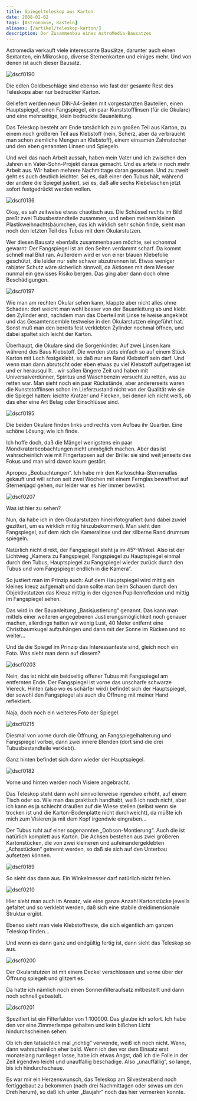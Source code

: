 ```yaml
---
title: Spiegelteleskop aus Karton
date: 2008-02-02
tags: [Astronomie, Basteln]
aliases: [/artikel/teleskop-karton/]
description: Der Zusammenbau eines AstroMedia-Bausatzes
---
```

Astromedia verkauft viele interessante Bausätze, darunter auch einen Sextanten, ein Mikroskop, diverse Sternenkarten und einiges mehr. Und von denen ist auch dieser Bausatz.

![dscf0190](dscf0190.jpg)

Die edlen Goldbeschläge sind ebenso wie fast der gesamte Rest des Teleskops aber nur bedruckter Karton.

Geliefert werden neun DIN-A4-Seiten mit vorgestanzten Bauteilen, einen Hauptspiegel, einen Fangspiegel, ein paar Kunststofflinsen (für die Okulare) und eine mehrseitige, klein bedruckte Bauanleitung.

Das Teleskop besteht am Ende tatsächlich zum großen Teil aus Karton, zu einem noch größeren Teil aus Klebstoff (nein, Scherz, aber da verbraucht man schon ziemliche Mengen an Klebstoff), einem einsamen Zahnstocher und den eben genannten Linsen und Spiegeln.

Und weil das nach Arbeit aussah, haben mein Vater und ich zwischen den Jahren ein Vater-Sohn-Projekt daraus gemacht. Und es artete in noch mehr Arbeit aus. Wir haben mehrere Nachmittage daran gesessen. Und zu zweit geht es auch deutlich leichter. Sei es, daß einer den Tubus hält, während der andere die Spiegel justiert, sei es, daß alle sechs Klebelaschen jetzt sofort festgedrückt werden wollen.

![dscf0136](dscf0136.jpg)

Okay, es sah zeitweise etwas chaotisch aus. Die Schüssel rechts im Bild preßt zwei Tubusbestandteile zusammen, und neben meinem kleinen Plastikweihnachtsbäumchen, das ich wirklich sehr schön finde, sieht man noch den letzten Teil des Tubus mit dem Okularstutzen.

Wer diesen Bausatz ebenfalls zusammenbauen möchte, sei schonmal gewarnt: Der Fangspiegel ist an den Seiten verdammt scharf. Da kommt schnell mal Blut ran. Außerdem wird er von einer blauen Klebefolie geschützt, die leider nur sehr schwer abzutrennen ist. Etwas weniger rabiater Schutz wäre sicherlich sinnvoll, da Aktionen mit dem Messer nunmal ein gewisses Risiko bergen. Das ging aber dann doch ohne Beschädigungen.

![dscf0197](dscf0197.jpg)

Wie man am rechten Okular sehen kann, klappte aber nicht alles ohne Schaden: dort weicht man wohl besser von der Bauanleitung ab und klebt den Zylinder erst, nachdem man das Oberteil mit Linse teilweise angeklebt und das Gesamtensemble testweise in den Okularstutzen eingeführt hat. Sonst muß man den bereits fest verklebten Zylinder nochmal öffnen, und dabei spaltet sich leicht der Karton.

Überhaupt, die Okulare sind die Sorgenkinder. Auf zwei Linsen kam während des Baus Klebstoff. Die werden stets einfach so auf einem Stück Karton mit Loch festgeklebt, so daß nur am Rand Klebstoff sein darf. Und wenn man dann abrutscht oder eben etwas zu viel Klebstoff aufgetragen ist und er herausquillt… wir saßen längere Zeit und haben mit Universalverdünner, Spiritus und Waschbenzin versucht zu retten, was zu retten war. Man sieht noch ein paar Rückstände, aber andererseits waren die Kunststofflinsen schon im Lieferzustand nicht von der Qualität wie sie die Spiegel hatten: leichte Kratzer und Flecken, bei denen ich nicht weiß, ob das eher eine Art Belag oder Einschlüsse sind.

![dscf0195](dscf0195.jpg)

Die beiden Okulare finden links und rechts vom Aufbau ihr Quartier. Eine schöne Lösung, wie ich finde.

Ich hoffe doch, daß die Mängel wenigstens ein paar Mondkraterbeobachtungen nicht unmöglich machen. Aber das ist wahrscheinlich wie mit Fingertapsen auf der Brille: sie sind weit jenseits des Fokus und man wird davon kaum gestört.

Apropos „Beobachtungen“. Ich habe mir den Karkoschka-Sternenatlas gekauft und will schon seit zwei Wochen mit einem Fernglas bewaffnet auf Sternenjagd gehen, nur leider war es hier immer bewölkt.

![dscf0207](dscf0207.jpg)

Was ist hier zu sehen?

Nun, da habe ich in den Okularstutzen hineinfotografiert (und dabei zuviel gezittert, um es wirklich mittig hinzubekommen). Man sieht den Fangspiegel, auf dem sich die Kameralinse und der silberne Rand drumrum spiegeln.

Natürlich nicht direkt, der Fangspiegel steht ja im 45°-Winkel. Also ist der Lichtweg „Kamera zu Fangspiegel, Fangspiegel zu Hauptspiegel einmal durch den Tubus, Hauptspiegel zu Fangspiegel wieder zurück durch den Tubus und vom Fangspiegel endlich in die Kamera“.

So justiert man im Prinzip auch: Auf dem Hauptspiegel wird mittig ein kleines kreuz aufgemalt und dann sollte man beim Schauen durch den Objektivstutzen das Kreuz mittig in der eigenen Pupillenreflexion und mittig im Fangspiegel sehen.

Das wird in der Bauanleitung „Basisjustierung“ genannt. Das kann man mittels einer weiteren angegebenen Justierungsmöglichkeit noch genauer machen, allerdings hatten wir wenig Lust, 40 Meter entfernt eine Christbaumkugel aufzuhängen und dann mit der Sonne im Rücken und so weiter…

Und da die Spiegel im Prinzip das Interessanteste sind, gleich noch ein Foto. Was sieht man denn auf diesem?

![dscf0203](dscf0203.jpg)

Nein, das ist nicht ein beidseitig offener Tubus mit Fangspiegel am entfernten Ende. Der Fangspiegel ist vorne das unscharfe schwarze Viereck. Hinten (also wo es schärfer wird) befindet sich der Hauptspiegel, der sowohl den Fangspiegel als auch die Öffnung mit meiner Hand reflektiert.

Naja, doch noch ein weiteres Foto der Spiegel.

![dscf0215](dscf0215.jpg)

Diesmal von vorne durch die Öffnung, an Fangspiegelhalterung und Fangspiegel vorbei, dann zwei innere Blenden (dort sind die drei Tubusbestandteile verklebt).

Ganz hinten befindet sich dann wieder der Hauptspiegel.

![dscf0182](dscf0182.jpg)

Vorne und hinten werden noch Visiere angebracht.

Das Teleskop steht dann wohl sinnvollerweise irgendwo erhöht, auf einem Tisch oder so. Wie man das praktisch handhabt, weiß ich noch nicht, aber ich kann es ja schlecht draußen auf die Wiese stellen (selbst wenn sie trocken ist und die Karton-Bodenplatte nicht durchweicht), da müßte ich mich zum Visieren ja mit dem Kopf irgendwie eingraben…

Der Tubus ruht auf einer sogenannten „Dobson-Montierung“. Auch die ist natürlich komplett aus Karton. Die Achsen bestehen aus zwei größeren Kartonstücken, die von zwei kleineren und aufeinandergeklebten „Achsstücken“ getrennt werden, so daß sie sich auf den Unterbau aufsetzen können.

![dscf0189](dscf0189.jpg)

So sieht das dann aus. Ein Winkelmesser darf natürlich nicht fehlen.

![dscf0210](dscf0210.jpg)

Hier sieht man auch im Ansatz, wie eine ganze Anzahl Kartonstücke jeweils gefaltet und so verklebt werden, daß sich eine stabile dreidimensionale Struktur ergibt.

Ebenso sieht man viele Klebstoffreste, die sich eigentlich am ganzen Teleskop finden…

Und wenn es dann ganz und endgültig fertig ist, dann sieht das Teleskop so aus.

![dscf0200](dscf0200.jpg)

Der Okularstutzen ist mit einem Deckel verschlossen und vorne über der Öffnung spiegelt und glitzert es.

Da hatte ich nämlich noch einen Sonnenfilteraufsatz mitbestellt und dann noch schnell gebastelt.

![dscf0201](dscf0201.jpg)

Spezifiert ist ein Filterfaktor von 1:100000. Das glaube ich sofort. Ich habe den vor eine Zimmerlampe gehalten und kein bißchen Licht hindurchscheinen sehen.

Ob ich den tatsächlich mal „richtig“ verwende, weiß ich noch nicht. Wenn, dann wahrscheinlich eher bald. Wenn ich den vor dem Einsatz erst monatelang rumliegen lasse, habe ich etwas Angst, daß ich die Folie in der Zeit irgendwo leicht und unauffällig beschädige. Also „unauffällig“, so lange, bis ich hindurchschaue.

Es war mir ein Herzenswunsch, das Teleskop am Silvesterabend noch fertiggebaut zu bekommen (nach drei Nachmittagen oder sowas um den Dreh herum), so daß ich unter „Baujahr“ noch das hier vermerken konnte. 